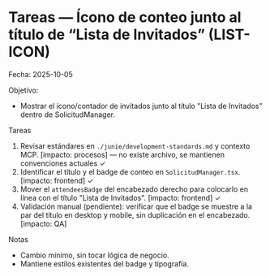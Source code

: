 # Tareas — Ícono de conteo junto al título de “Lista de Invitados” (LIST-ICON)

Fecha: 2025-10-05

Objetivo:
- Mostrar el ícono/contador de invitados junto al título "Lista de Invitados" dentro de SolicitudManager.

Tareas
1. Revisar estándares en `./junie/development-standards.md` y contexto MCP. [impacto: procesos] — no existe archivo, se mantienen convenciones actuales ✓
2. Identificar el título y el badge de conteo en `SolicitudManager.tsx`. [impacto: frontend] ✓
3. Mover el `attendeesBadge` del encabezado derecho para colocarlo en línea con el título "Lista de Invitados". [impacto: frontend] ✓
4. Validación manual (pendiente): verificar que el badge se muestre a la par del título en desktop y mobile, sin duplicación en el encabezado. [impacto: QA]

Notas
- Cambio mínimo, sin tocar lógica de negocio.
- Mantiene estilos existentes del badge y tipografía.
